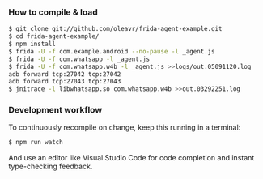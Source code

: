 ### How to compile & load

```sh
$ git clone git://github.com/oleavr/frida-agent-example.git
$ cd frida-agent-example/
$ npm install
$ frida -U -f com.example.android --no-pause -l _agent.js
$ frida -U -f com.whatsapp -l _agent.js
$ frida -U -f com.whatsapp.w4b -l _agent.js >>logs/out.05091120.log
adb forward tcp:27042 tcp:27042
adb forward tcp:27043 tcp:27043
$ jnitrace -l libwhatsapp.so com.whatsapp.w4b >>out.03292251.log
```

### Development workflow

To continuously recompile on change, keep this running in a terminal:

```sh
$ npm run watch
```

And use an editor like Visual Studio Code for code completion and instant
type-checking feedback.

